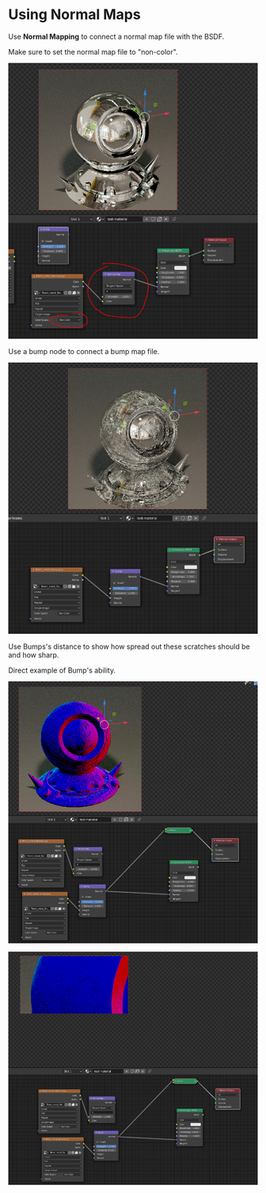 # Using Normal Maps

Use **Normal Mapping** to connect a normal map file with the BSDF.

Make sure to set the normal map file to "non-color".

![](../../../.gitbook/assets/image%20%2881%29.png)

Use a bump node to connect a bump map file.

![](../../../.gitbook/assets/image%20%2883%29.png)

Use Bumps's distance to show how spread out these scratches should be and how sharp.

Direct example of Bump's ability.

![](../../../.gitbook/assets/image%20%2884%29.png)

![](../../../.gitbook/assets/image%20%2885%29.png)

